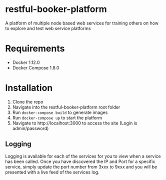 # restful-booker-platform
A platform of multiple node based web services for training others on how to explore and test web service platforms

# Requirements
- Docker 1.12.0
- Docker Compose 1.8.0

# Installation
1. Clone the repo
2. Navigate into the restful-booker-platform root folder
3. Run ```docker-compose build``` to generate images
4. Run ```docker-compose up``` to start the platform
5. Navigate to http://localhost:3000 to access the site (Login is admin/password)

## Logging
Logging is available for each of the services for you to view when a service has been called. Once you have discovered the IP and Port for a specific service, simply update the port number from 3xxx to 9xxx and you will be presented with a live feed of the services log.
